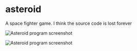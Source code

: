 # asteroid

A space fighter game.  I think the source code is lost forever

![Asteroid program screenshot](https://raw.githubusercontent.com/ca98am79/my-first-programs/master/asteroid/asteroid1.png)

![Asteroid program screenshot](https://raw.githubusercontent.com/ca98am79/my-first-programs/master/asteroid/asteroid2.png)
